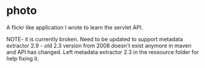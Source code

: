 # photo
A flickr like application I wrote to learn the servlet API.

NOTE- it is currently broken.
Need to be updated to support metadata extractor 2.9 - old 2.3 version from 2008 doesn't exist anymore in maven and API has changed.
Left metadata extractor 2.3 in the ressource folder for help fixing it.
